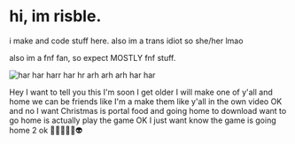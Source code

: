 # hi, im risble.

i make and code stuff here. also im a trans idiot so she/her lmao

also im a fnf fan, so expect MOSTLY fnf stuff.

![har har harr har hr arh arh arh har har](https://user-images.githubusercontent.com/78597960/157259872-4c8ad5e5-e682-4577-88fc-064ba688430a.png)







Hey I want to tell you this I'm soon I get older I will make one of y'all and home we can be friends like I'm a make them like y'all in the own video OK and no I want Christmas is portal food and going home to download want to go home is actually play the game OK I just want know the game is going home 2 ok
🥹😇😱🤨🥴👽
